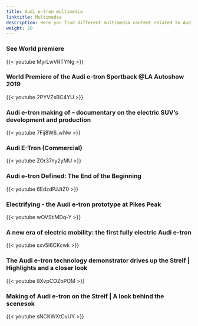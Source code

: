 ```yaml
---
title: Audi e-tron multimedia
linktitle: Multimedia
description: Here you find different multimedia content related to Audi e-tron. Mostly videos.
weight: 20
---
```



### See World premiere

{{< youtube MyrLwVRTYNg >}}

### World Premiere of the Audi e-tron Sportback @LA Autoshow 2019

{{< youtube 2PYVZsBC4YU >}}

### Audi e-tron making of – documentary on the electric SUV’s development and production

{{< youtube 7Fij8W6_wNw >}}

### Audi E-Tron (Commercial)

{{< youtube ZOr37ny2yMU >}}

### Audi e-tron Defined: The End of the Beginning

{{< youtube 6EdzdPJJtZ0 >}}

### Electrifying - the Audi e-tron prototype at Pikes Peak

{{< youtube wOVStiMDq-Y >}}

### A new era of electric mobility: the first fully electric Audi e-tron

{{< youtube sxv5I6CKcwk >}}

### The Audi e-tron technology demonstrator drives up the Streif | Highlights and a closer look

{{< youtube 8XvpCOZbPOM >}}

### Making of Audi e-tron on the Streif | A look behind the scenesok

{{< youtube sNCKWXtCvUY >}}
